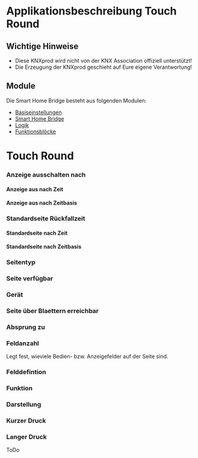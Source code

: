 <!-- SPDX-License-Identifier: AGPL-3.0-only -->
<!-- Copyright (C) 2025 Andreas   Michael Geramb -->

# Applikationsbeschreibung Touch Round

## Wichtige Hinweise

* Diese KNXprod wird nicht von der KNX Association offiziell unterstützt!
* Die Erzeugung der KNXprod geschieht auf Eure eigene Verantwortung!

## Module

Die Smart Home Bridge besteht aus folgenden Modulen:

- [Basiseinstellungen](https://github.com/OpenKNX/OGM-Common/blob/v1/doc/Applikationsbeschreibung-Common.md)
- [Smart Home Bridge](https://github.com/OpenKNX/OFM-SmartHomeBridge/tree/v1/doc/Applikationsbeschreibung-SmartHomeBridge.md)
- [Logik](https://github.com/OpenKNX/OFM-LogicModule/blob/v1/doc/Applikationsbeschreibung-Logik.md)
- [Funktionsblöcke](https://github.com/OpenKNX/OFM-FunctionBlocks/blob/v1/doc/Applikationsbeschreibung-FunctionBlocks.md)

<!-- DOC -->
# Touch Round

<!-- DOC -->
### Anzeige ausschalten nach

<!-- DOC -->
#### Anzeige aus nach Zeit

<!-- DOC -->
#### Anzeige aus nach Zeitbasis

<!-- DOC -->
### Standardseite Rückfallzeit 

<!-- DOC -->
#### Standardseite nach Zeit 

<!-- DOC -->
#### Standardseite nach Zeitbasis 

<!-- DOC -->
### Seitentyp

<!-- DOC -->
### Seite verfügbar

<!-- DOC -->
### Gerät

<!-- DOC -->
### Seite über Blaettern erreichbar

<!-- DOC -->
### Absprung zu

<!-- DOC -->
### Feldanzahl

Legt fest, wieviele Bedien- bzw. Anzeigefelder auf der Seite sind.

<!-- DOC -->
### Felddefintion

<!-- DOC -->
### Funktion

<!-- DOC -->
### Darstellung

<!-- DOC -->
### Kurzer Druck

<!-- DOC -->
### Langer Druck


ToDo